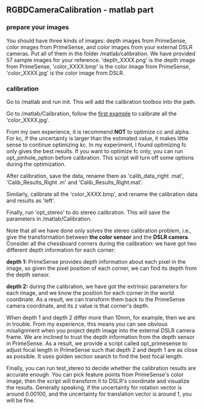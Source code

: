 ## RGBDCameraCalibration - matlab part ##

### prepare your images ###

You should have three kinds of images: depth images from PrimeSense, color images from PrimeSense, and color images from your external DSLR cameras. Put all of them in the folder /matlab/calibration. We have provided 57 sample images for your reference. 'depth_XXXX.png' is the depth image from PrimeSense, 'color_XXXX.bmp' is the color image from PrimeSense, 'color_XXXX.jpg' is the color image from DSLR.

### calibration ###

Go to /matlab and run init. This will add the calibration toolbox into the path.

Go to /matlab/Calibration, follow the [first example](http://www.vision.caltech.edu/bouguetj/calib_doc/htmls/example.html) to calibrate all the 'color_XXXX.jpg'.

From my own experience, it is recommend **NOT** to optimize cc and alpha. For kc, if the uncertainty is larger than the estimated value, it makes little sense to continue optimizing kc. In my experiment, I found optimizing fc only gives the best results. If you want to optimize fc only, you can run opt\_pinhole\_option before calibration. This script will turn off some options during the optimization.

After calibration, save the data, rename them as 'calib\_data\_right .mat', 'Calib\_Results\_Right .m' and 'Calib\_Results\_Right.mat'.

Similarly, calibrate all the 'color_XXXX.bmp', and rename the calibration data and results as 'left'.

Finally, run 'opt_stereo' to do stereo calibration. This will save the parameters in /matlab/Calibration.

Note that all we have done only solves the stereo calibration problem, i.e., give the transformation between **the color sensor** and the **DSLR camera**. Consider all the chessboard corners during the calibration: we have got two different depth information for each corner:

**depth 1:** PrimeSense provides depth information about each pixel in the image, so given the pixel position of each corner, we can find its depth from the depth sensor.

**depth 2:** during the calibration, we have got the extrinsic parameters for each image, and we know the position for each corner in the world coordinate. As a result, we can transform them back to the PrimeSense camera coordinate, and its z value is that corner's depth.

When depth 1 and depth 2 differ more than 10mm, for example, then we are in trouble. From my experience, this means you can see obvious misalignment when you project depth image into the external DSLR camera frame. We are inclined to trust the depth information from the depth sensor in PrimeSense. As a result, we provide a script called opt\_primesense to adjust focal length in PrimeSense such that depth 2 and depth 1 are as close as possible. It uses golden section search to find the best focal length.

Finally, you can run test\_stereo to decide whether the calibration results are accurate enough. You can pick feature points from PrimeSense's color image, then the script will transform it to DSLR's coordinate and visualize the results. Generally speaking, if the uncertainty for rotation vector is around 0.00100, and the uncertainty for translation vector is around 1, you will be fine.